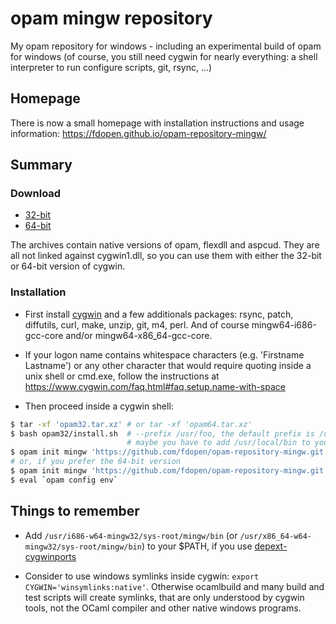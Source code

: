 # opam mingw repository

My opam repository for windows - including an experimental build of opam
for windows (of course, you still need cygwin for nearly everything:
a shell interpreter to run configure scripts, git, rsync, ...)

## Homepage

There is now a small homepage with installation instructions and usage
information: https://fdopen.github.io/opam-repository-mingw/

## Summary

### Download

* [32-bit](https://dl.dropboxusercontent.com/s/eo4igttab8ipyle/opam32.tar.xz)
* [64-bit](https://dl.dropboxusercontent.com/s/b2q2vjau7if1c1b/opam64.tar.xz)

The archives contain native versions of opam, flexdll and aspcud. They
are all not linked against cygwin1.dll, so you can use them with
either the 32-bit or 64-bit version of cygwin.


### Installation

* First install [cygwin](https://cygwin.com/) and a few additionals
  packages: rsync, patch, diffutils, curl, make, unzip, git, m4, perl.
  And of course mingw64-i686-gcc-core and/or mingw64-x86_64-gcc-core.

* If your logon name contains whitespace characters (e.g. 'Firstname
  Lastname') or any other character that would require quoting inside
  a unix shell or cmd.exe, follow the instructions at
  https://www.cygwin.com/faq.html#faq.setup.name-with-space

* Then proceed inside a cygwin shell:

```bash
$ tar -xf 'opam32.tar.xz' # or tar -xf 'opam64.tar.xz'
$ bash opam32/install.sh  # --prefix /usr/foo, the default prefix is /usr/local
                          # maybe you have to add /usr/local/bin to your PATH
$ opam init mingw 'https://github.com/fdopen/opam-repository-mingw.git' --comp 4.02.3+mingw32 --switch 4.02.3+mingw32
# or, if you prefer the 64-bit version
$ opam init mingw 'https://github.com/fdopen/opam-repository-mingw.git' --comp 4.02.3+mingw64 --switch 4.02.3+mingw64
$ eval `opam config env`
```
## Things to remember

* Add `/usr/i686-w64-mingw32/sys-root/mingw/bin` (or
  `/usr/x86_64-w64-mingw32/sys-root/mingw/bin`) to your $PATH, if you
  use
  [depext-cygwinports](https://fdopen.github.io/opam-repository-mingw/depext-cygwin/)

* Consider to use windows symlinks inside cygwin:
  `export CYGWIN='winsymlinks:native'`. Otherwise ocamlbuild and many build
  and test scripts will create symlinks, that are only understood by
  cygwin tools, not the OCaml compiler and other native windows programs.
